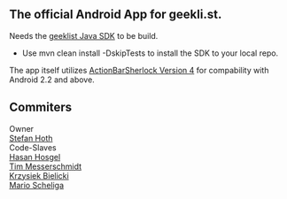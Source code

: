 The official Android App for geekli.st.
-----------------

Needs the [geeklist Java SDK] to be build.

 - Use mvn clean install -DskipTests to install the SDK to your local repo.

The app itself utilizes [ActionBarSherlock Version 4] for compability with Android 2.2 and above.

Commiters
-----------------
Owner<br/>
[Stefan Hoth]<br/>
Code-Slaves<br/>
[Hasan Hosgel]<br/>
[Tim Messerschmidt]<br/>
[Krzysiek Bielicki]<br/>
[Mario Scheliga]<br/> 

[geeklist Java SDK]: https://github.com/stefanhoth/geeklist-sdk-java
[ActionBarSherlock Version 4]: https://github.com/JakeWharton/ActionBarSherlocki
[Krzysiek Bielicki]: https://github.com/krzysiekbielicki
[Hasan Hosgel]: https://github.com/alosdev
[Tim Messerschmidt]: https://github.com/seraphimserapis
[Stefan Hoth]: https://github.com/stefanhoth
[Mario Scheliga]: https://github.com/marsch
